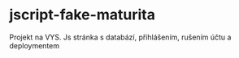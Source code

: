 # jscript-fake-maturita
Projekt na VYS. Js stránka s databází, přihlášením, rušením účtu a deploymentem
